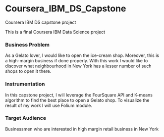 # Coursera_IBM_DS_Capstone
Coursera IBM DS capstone project

This is a final Coursera IBM Data Science project

### Business Problem
As a Gelato lover, I would like to open the ice-cream shop. Moreover, this is a high-margin business if done properly. With this work I would like to discover what neighbourhood in New York has a lesser number of such shops to open it there.

### Instrumentation
In this capstone project, I will leverage the FourSquare API and K-means algorithm to find the best place to open a Gelato shop. To visualize the result of my work I will use Folium module.

### Target Audience
Businessmen who are interested in high margin retail business in New York
